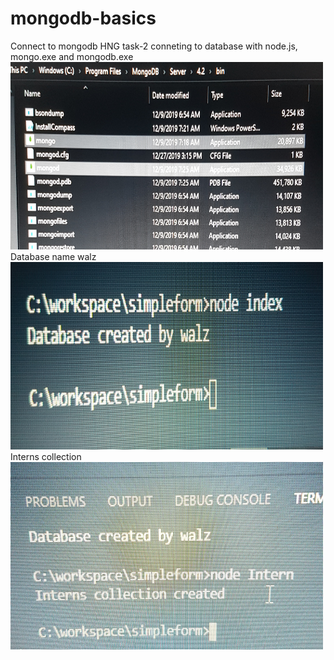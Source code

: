 # mongodb-basics
Connect to  mongodb  HNG task-2
conneting to database with node.js,
mongo.exe and mongodb.exe
<img src="images/mongoandmongod.jpg" width="500" height="300" />
Database name walz
<img src="images/walzdb.jpg" width="500" height="300" />
Interns collection
<img src="images/interns.jpg" width="500" height="300" />

